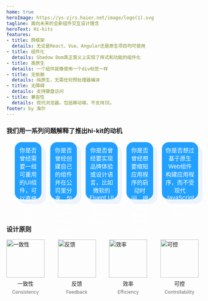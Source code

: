 ```yaml
---
home: true
heroImage: https://ys-zjrs.haier.net/image/logo(1).svg
tagline: 面向未来的全新组件交互设计理念
heroText: Hi-kits
features: 
- title: 跨框架
  details: 无论是React、Vue、Angular还是原生项目均可使用
- title: 组件化
  details: Shadow Dom真正意义上实现了样式和功能的组件化
- title: 类原生
  details: 一个组件就像使用一个div标签一样
- title: 无依赖
  details: 纯原生，无需任何预处理器编译
- title: 无障碍
  details: 支持键盘访问
- title: 兼容性
  details: 现代浏览器。包括移动端，不支持IE。
footer: by 海尔
---
```


### 我们用一系列问题解释了推出hi-kit的动机

<div style="display:flex;justify-content: space-around;padding-bottom:40px">
  <div class="box">
    <p style="margin:5px">你是否曾经需要一组可重用的UI组件，可以直接将它们加入应用程序，并获得惊人的体验？</p>
  </div>
  <div class="box">
    <p style="margin:5px">你是否曾经创建自己的组件并在公司里分享，包括那些使用不同前端框架的团队？</p>
  </div>
  <div class="box">
    <p style="margin:5px">你是否曾经要实现品牌体验或设计语言，比如微软的Fluent UI或谷歌的Material Design？</p>
  </div>
  <div class="box">
    <p style="margin:5px">你是否曾经想要缩短应用程序的启动时间、提升渲染速度或减少内存消耗？</p>
  </div>
  <div class="box">
    <p style="margin:5px">你是否想过基于原生Web组件构建应用程序，而不受现代JavaScript前端环境的影响？</p>
  </div>
  <style>
    .box {
        display: flex;
        flex-direction: column;
        align-items: center;
        border: solid 2px #eff5fd;
        border-radius: 20px;
        width: 20%;
        margin-left: 20px;
        text-align: center;
        height: 140px;
        padding: 5px;
        background: #21a0ff;
        color: white;
        font-size: 15px;
        box-shadow: 10px 10px #ecf3fc;
        border-right: white solid 1px;
    }
  </style>
</div>

### 设计原则

<div style="display:flex;justify-content: space-between;padding-bottom:40px">
  <div class="item">
    <img style="width:100px" src="https://artice-code-1258339218.cos.ap-beijing.myqcloud.com/vuepress/consistency.png" alt="一致性">
    <p style="margin:5px">一致性</p>
    <p style="margin:0px;font-size: 12px;color:#666">Consistency</p>
  </div>
  <div  class="item">
    <img style="width:100px" src="https://artice-code-1258339218.cos.ap-beijing.myqcloud.com/vuepress/feedback.png" alt="反馈">
    <p style="margin:5px">反馈</p>
    <p style="margin:0px;font-size: 12px;color:#666"> Feedback</p>
  </div>
  <div  class="item">
    <img style="width:100px" src="https://artice-code-1258339218.cos.ap-beijing.myqcloud.com/vuepress/efficiency.png" alt="效率">
    <p style="margin:5px">效率</p>
    <p style="margin:0px;font-size: 12px;color:#666">Efficiency</p>
  </div>
  <div  class="item">
    <img style="width:100px" src="https://artice-code-1258339218.cos.ap-beijing.myqcloud.com/vuepress/controllability%20%20.png" alt="可控">
    <p style="margin:5px">可控</p>
    <p style="margin:0px;font-size: 12px;color:#666">Controllability</p>
  </div>
  <style>
    .item {
        display: flex;
        flex-direction: column;
        align-items: center;
    }
  </style>
</div>